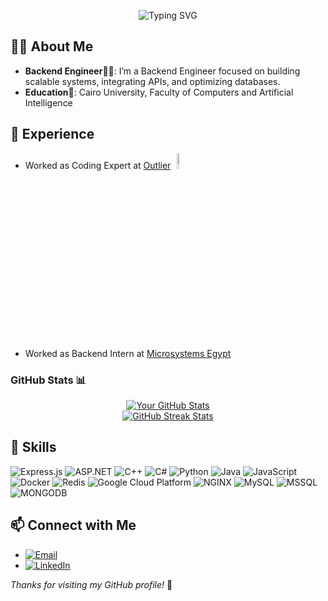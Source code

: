 <p align="center">
  <img src="https://readme-typing-svg.demolab.com?font=Fira+Code&weight=500&size=24&duration=4000&pause=800&color=56BBF7&width=435&lines=Hi%2C+I+am+a+Backend+Engineer;Welcome+to+my+GitHub!" alt="Typing SVG" />
</p>

## 👨‍💻 About Me
- **Backend Engineer**👷‍♂️: I’m a Backend Engineer focused on building scalable systems, integrating APIs, and optimizing databases.
- **Education**📙: Cairo University, Faculty of Computers and Artificial Intelligence

## 💼 Experience

- Worked as Coding Expert at [Outlier](https://outlier.ai/)<img src="https://framerusercontent.com/images/4CIp67iRHdHqzFnhBIJ7iIx7N6M.svg" width="8%" style="margin-left: 10px;"/><br>
- Worked as Backend Intern at [Microsystems Egypt](https://www.microsystems-eg.com/)
  
### GitHub Stats 📊

<p align="center">
  <a href="#">
    <img src="https://github-readme-stats.vercel.app/api?username=RealOrangeKun&show_icons=true&theme=radical&hide=contribs" alt="Your GitHub Stats" />
  </a>
  <br>
  <a href="#">
    <img src="https://github-readme-streak-stats.herokuapp.com?user=RealOrangeKun&theme=radical" alt="GitHub Streak Stats" />
  </a>
</p>

## 🚀 Skills

![Express.js](https://img.shields.io/badge/Express.js-000000?style=for-the-badge&logo=express&logoColor=white)
![ASP.NET](https://img.shields.io/badge/ASP.NET-512BD4?style=for-the-badge&logo=dotnet&logoColor=white)
![C++](https://img.shields.io/badge/C++-00599C?style=for-the-badge&logo=cplusplus&logoColor=white)
![C#](https://img.shields.io/badge/C%23-239120?style=for-the-badge&logo=csharp&logoColor=white)
![Python](https://img.shields.io/badge/Python-3776AB?style=for-the-badge&logo=python&logoColor=white)
![Java](https://img.shields.io/badge/Java-007396?style=for-the-badge&logo=java&logoColor=white)
![JavaScript](https://img.shields.io/badge/JavaScript-F7DF1E?style=for-the-badge&logo=javascript&logoColor=black)
![Docker](https://img.shields.io/badge/Docker-2496ED?style=for-the-badge&logo=docker&logoColor=white)
![Redis](https://img.shields.io/badge/Redis-DC382D?style=for-the-badge&logo=redis&logoColor=white)
![Google Cloud Platform](https://img.shields.io/badge/Google_Cloud-4285F4?style=for-the-badge&logo=google-cloud&logoColor=white)
![NGINX](https://img.shields.io/badge/NGINX-FFFFF?style=for-the-badge&logo=nginx&logoColor=white)
![MySQL](https://img.shields.io/badge/MySQL-4169E1?style=for-the-badge&logo=mysql&logoColor=white)
![MSSQL](https://img.shields.io/badge/MSSQL-0072C6?style=for-the-badge&logo=sql-server&logoColor=white)
![MONGODB](https://img.shields.io/badge/MONGODB-47A249?style=for-the-badge&logo=mongodb&logoColor=white)

## 📫 Connect with Me

- [![Email](https://img.shields.io/badge/-Email-c14438?logo=gmail&logoColor=white)](mailto:yousseftarekbusiness@gmail.com)
- [![LinkedIn](https://img.shields.io/badge/-LinkedIn-0077B5?logo=linkedin&logoColor=white)](https://www.linkedin.com/in/yousef-tarek-ali/)


*Thanks for visiting my GitHub profile!* 🚀
